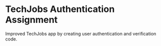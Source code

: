 # TechJobs Authentication Assignment
Improved TechJobs app by creating user authentication and verification code.
